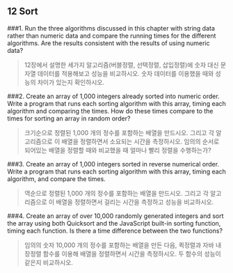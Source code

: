 ## 12 Sort

###1.
Run the three algorithms discussed in this chapter with string data rather than numeric data and compare the running times for the different algorithms. Are the results consistent with the results of using numeric data?
> 12장에서 설명한 세가지 알고리즘(버블정렬, 선택정렬, 삽입정렬)에 숫자 대신 문자열 데이터를 적용해보고 성능을 비교하시오.
숫자 데이터를 이용했을 때와 성능의 차이가 있는지 확인하시오.

###2.
Create an array of 1,000 integers already sorted into numeric order. Write a program that runs each sorting algorithm with this array, timing each algorithm and comparing the times. How do these times compare to the times for sorting an array in random order?
> 크기순으로 정렬된 1,000 개의 정수를 포함하는 배열을 만드시오. 그리고 각 알고리즘으로 이 배열을 정렬하면서 소요되는 시간을 측정하시오. 임의의 순서로 되어있는 배열을 정렬할 때와 비교했을 때 얼마나 빨리 정렬을 수행하는가?

###3.
Create an array of 1,000 integers sorted in reverse numerical order. Write a program that runs each sorting algorithm with this array, timing each algorithm, and compare the times.
> 역순으로 정렬된 1,000 개의 정수를 포함하는 배열을 만드시오. 그리고 각 알고리즘으로 이 배열을 정렬하면서 걸리는 시간을 측정하고 성능을 비교하시오.

###4.
Create an array of over 10,000 randomly generated integers and sort the array using both Quicksort and the JavaScript built-in sorting function, timing each function. Is there a time difference between the two functions?
> 임의의 숫자 10,000 개의 정수를 포함하는 배열을 만든 다음, 퀵정렬과 자바 내장정렬 함수를 이용해 배열을 정렬하면서 시간을 측정하시오. 두 함수의 성능이 같은지 비교하시오.